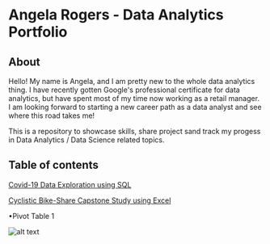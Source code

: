 # Angela Rogers - Data Analytics Portfolio

## About

Hello! My name is Angela, and I am pretty new to the whole data analytics thing. I have recently gotten Google's professional certificate for data analytics, but have spent most of my time now working as a retail manager. 
I am looking forward to starting a new career path as a data analyst and see where this road takes me! 

This is a repository to showcase skills, share project sand track my progess in Data Analytics / Data Science related topics. 

## Table of contents

<a href="https://github.com/anrogers805/Portfolio/blob/main/CovidData.sql">Covid-19 Data Exploration using SQL </a> 


<a href="https://github.com/anrogers805/Portfolio/blob/main/Cyclistic%20Bike-Share%20%7C%7C%20Google%20Capstone%20Case%20Study"> Cyclistic Bike-Share Capstone Study using Excel </a> 

•Pivot Table 1 


![alt text](https://i.imgur.com/4YLiEiu.png)
